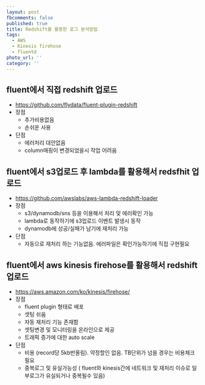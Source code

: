 ```yaml
---
layout: post
fbcomments: false
published: true
title: Redshift를 활용한 로그 분석방법
tags:
  - AWS
  - Kinesis firehose
  - fluentd
photo_url: ''
category: ''
---
```


## fluent에서 직접 redshift 업로드

- https://github.com/flydata/fluent-plugin-redshift
- 장점
	- 추가비용없음
    - 손쉬운 사용
- 단점
	- 에러처리 대안없음
    - column매핑이 변경되었을시 작업 어려움

## fluent에서 s3업로드 후 lambda를 활용해서 redsfhit 업로드

- https://github.com/awslabs/aws-lambda-redshift-loader
- 장점
	- s3/dynamodb/sns 등을 이용해서 처리 및 에러확인 가능
    - lambda로 동작하기에 s3업로드 이벤트 발생시 동작
    - dynamodb에 성공/실패가 남기에 재처리 가능
- 단점
	- 자동으로 재처리 하는 기능없음. 에러파일은 확인가능하기에 직접 구현필요

## fluent에서 aws kinesis firehose를 활용해서 redshift 업로드

- https://aws.amazon.com/ko/kinesis/firehose/
- 장점
	- fluent plugin 형태로 배포
    - 셋팅 쉬움
    - 자동 재처리 기능 존재함
    - 셋팅변경 및 모니터링을 온라인으로 제공
    - 트래픽 증가에 대한 auto scale
- 단점
	- 비용 (record당 5kb반올림). 약정할인 없음. TB단위가 넘을 경우는 비용체크 필요
    - 중복로그 및 유실가능성 ( fluent와 kinesis간에 네트워크 및 재처리 이슈로 일부로그가 유실되거나 중복될수 있음)
